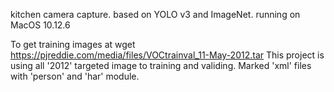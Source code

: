 kitchen camera capture.
based on YOLO v3 and ImageNet.
running on MacOS 10.12.6

To get training images at 
wget https://pjreddie.com/media/files/VOCtrainval_11-May-2012.tar
This project is using all '2012' targeted image to training and validing.
Marked 'xml' files with 'person' and 'har' module.